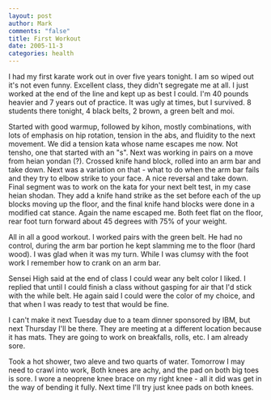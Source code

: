 ```yaml
--- 
layout: post
author: Mark
comments: "false"
title: First Workout
date: 2005-11-3
categories: health
---
```

I had my first karate work out in over five years tonight. I am so wiped out it's not even funny. Excellent class, they didn't segregate me at all. I just worked at the end of the line and kept up as best I could. I'm 40 pounds heavier and 7 years out of practice. It was ugly at times, but I survived. 8 students there tonight, 4 black belts, 2 brown, a green belt and moi.

Started with good warmup, followed by kihon, mostly combinations, with lots of emphasis on hip rotation, tension in the abs, and fluidity to the next movement. We did a tension kata whose name escapes me now. Not tensho, one that started with an "s". Next was working in pairs on a move from heian yondan (?). Crossed knife hand block, rolled into an arm bar and take down. Next was a variation on that - what to do when the arm bar fails and they try to elbow strike to your face. A nice reversal and take down. Final segment was to work on the kata for your next belt test, in my case heian shodan. They add a knife hand strike as the set before each of the up blocks moving up the floor, and the final knife hand blocks were done in a modified cat stance. Again the name escaped me. Both feet flat on the floor, rear foot turn forward about 45 degrees with 75% of your weight.

All in all a good workout. I worked pairs with the green belt. He had no control, during the arm bar portion he kept slamming me to the floor (hard wood). I was glad when it was my turn. While I was clumsy with the foot work I remember how to crank on an arm bar.

Sensei High said at the end of class I could wear any belt color I liked. I replied that until I could finish a class without gasping for air that I'd stick with the while belt. He again said I could were the color of my choice, and that when I was ready to test that would be fine.

I can't make it next Tuesday due to a team dinner sponsored by IBM, but next Thursday I'll be there. They are meeting at a different location because it has mats. They are going to work on  breakfalls, rolls, etc. I am already sore.

Took a hot shower, two aleve and two quarts of water. Tomorrow I may need to crawl into work, Both knees are achy, and the pad on both big toes is sore. I wore a neoprene knee brace on my right knee - all it did was get in the way of bending it fully. Next time I'll try just knee pads on both knees.
